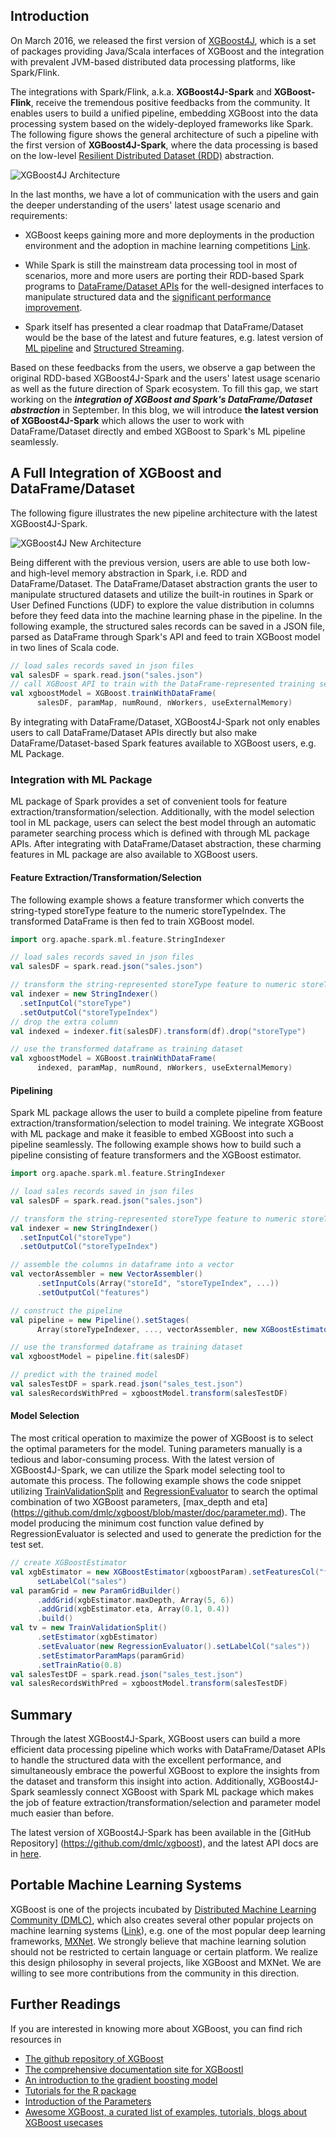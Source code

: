 ## Introduction

On March 2016, we released the first version of [XGBoost4J](http://dmlc.ml/2016/03/14/xgboost4j-portable-distributed-xgboost-in-spark-flink-and-dataflow.html), which is a set of packages providing Java/Scala interfaces of XGBoost and the integration with prevalent JVM-based distributed data processing platforms, like Spark/Flink.

The integrations with Spark/Flink, a.k.a. <b>XGBoost4J-Spark</b> and <b>XGBoost-Flink</b>, receive the tremendous positive feedbacks from the community. It enables users to build a unified pipeline, embedding  XGBoost into the data processing system based on the widely-deployed frameworks like Spark. The following figure shows the general architecture of such a pipeline with the first version of <b>XGBoost4J-Spark</b>, where the data processing is based on the low-level [Resilient Distributed Dataset (RDD)](http://spark.apache.org/docs/latest/programming-guide.html#resilient-distributed-datasets-rdds) abstraction.

![XGBoost4J Architecture](https://raw.githubusercontent.com/dmlc/web-data/master/xgboost/unified_pipeline.png)

In the last months, we have a lot of communication with the users and gain the deeper understanding of the users' latest usage scenario and requirements:

* XGBoost keeps gaining more and more deployments in the production environment and the adoption in machine learning competitions [Link](http://datascience.la/xgboost-workshop-and-meetup-talk-with-tianqi-chen/).

* While Spark is still the mainstream data processing tool in most of scenarios, more and more users are porting their RDD-based Spark programs to [DataFrame/Dataset APIs](http://spark.apache.org/docs/latest/sql-programming-guide.html) for the well-designed interfaces to manipulate structured data and the [significant performance improvement](https://databricks.com/blog/2016/07/26/introducing-apache-spark-2-0.html).

* Spark itself has presented a clear roadmap that DataFrame/Dataset would be the base of the latest and future features, e.g. latest version of [ML pipeline](http://spark.apache.org/docs/latest/ml-guide.html) and [Structured Streaming](http://spark.apache.org/docs/latest/structured-streaming-programming-guide.html).

Based on these feedbacks from the users, we observe a gap between the original RDD-based XGBoost4J-Spark and the users' latest usage scenario as well as the future direction of Spark ecosystem. To fill this gap, we start working on the <b><i>integration of XGBoost and Spark's DataFrame/Dataset abstraction</i></b> in September. In this blog, we will introduce <b>the latest version of XGBoost4J-Spark</b> which allows the user to work with DataFrame/Dataset directly and embed XGBoost to Spark's ML pipeline seamlessly.


## A Full Integration of XGBoost and DataFrame/Dataset

The following figure illustrates the new pipeline architecture with the latest XGBoost4J-Spark.

![XGBoost4J New Architecture](https://raw.githubusercontent.com/dmlc/web-data/master/xgboost/unified_pipeline_new.png)

Being different with the previous version, users are able to use both low- and high-level memory abstraction in Spark, i.e. RDD and DataFrame/Dataset. The DataFrame/Dataset abstraction grants the user to manipulate structured datasets and utilize the built-in routines in Spark or User Defined Functions (UDF) to explore the value distribution in columns before they feed data into the machine learning phase in the pipeline. In the following example, the structured sales records can be saved in a JSON file, parsed as DataFrame through Spark's API and feed to train XGBoost model in two lines of Scala code.

```scala
// load sales records saved in json files
val salesDF = spark.read.json("sales.json")
// call XGBoost API to train with the DataFrame-represented training set
val xgboostModel = XGBoost.trainWithDataFrame(
      salesDF, paramMap, numRound, nWorkers, useExternalMemory)
```

By integrating with DataFrame/Dataset, XGBoost4J-Spark not only enables users to call DataFrame/Dataset APIs directly but also make  DataFrame/Dataset-based Spark features available to XGBoost users, e.g. ML Package.

### Integration with ML Package

ML package of Spark provides a set of convenient tools for feature extraction/transformation/selection. Additionally, with the model selection tool in ML package, users can select the best model through an automatic parameter searching process which is defined with through ML package APIs. After integrating with DataFrame/Dataset abstraction, these charming features in ML package are also available to XGBoost users.

#### Feature Extraction/Transformation/Selection

The following example shows a feature transformer which converts the string-typed storeType feature to the numeric storeTypeIndex. The transformed DataFrame is then fed to train XGBoost model.

```scala
import org.apache.spark.ml.feature.StringIndexer

// load sales records saved in json files
val salesDF = spark.read.json("sales.json")

// transform the string-represented storeType feature to numeric storeTypeIndex
val indexer = new StringIndexer()
  .setInputCol("storeType")
  .setOutputCol("storeTypeIndex")
// drop the extra column
val indexed = indexer.fit(salesDF).transform(df).drop("storeType")

// use the transformed dataframe as training dataset
val xgboostModel = XGBoost.trainWithDataFrame(
      indexed, paramMap, numRound, nWorkers, useExternalMemory)
```

#### Pipelining

Spark ML package allows the user to build a complete pipeline from feature extraction/transformation/selection to model training. We integrate XGBoost with ML package and make it feasible to embed XGBoost into such a pipeline seamlessly. The following example shows how to build such a pipeline consisting of feature transformers and the XGBoost estimator.

```scala
import org.apache.spark.ml.feature.StringIndexer

// load sales records saved in json files
val salesDF = spark.read.json("sales.json")

// transform the string-represented storeType feature to numeric storeTypeIndex
val indexer = new StringIndexer()
  .setInputCol("storeType")
  .setOutputCol("storeTypeIndex")

// assemble the columns in dataframe into a vector
val vectorAssembler = new VectorAssembler()
      .setInputCols(Array("storeId", "storeTypeIndex", ...))
      .setOutputCol("features")

// construct the pipeline       
val pipeline = new Pipeline().setStages(
      Array(storeTypeIndexer, ..., vectorAssembler, new XGBoostEstimator(Map[String, Any]("num_rounds" -> 100)))

// use the transformed dataframe as training dataset
val xgboostModel = pipeline.fit(salesDF)

// predict with the trained model
val salesTestDF = spark.read.json("sales_test.json")
val salesRecordsWithPred = xgboostModel.transform(salesTestDF)

```

#### Model Selection

The most critical operation to maximize the power of XGBoost is to select the optimal parameters for the model. Tuning parameters manually is a tedious and labor-consuming process. With the latest version of XGBoost4J-Spark, we can utilize the Spark model selecting tool to automate this process. The following example shows the code snippet utilizing [TrainValidationSplit](http://spark.apache.org/docs/latest/api/scala/index.html#org.apache.spark.ml.tuning.TrainValidationSplit) and [RegressionEvaluator](http://spark.apache.org/docs/latest/api/scala/index.html#org.apache.spark.ml.evaluation.RegressionEvaluator) to search the optimal combination of two XGBoost parameters, [max_depth and eta] (https://github.com/dmlc/xgboost/blob/master/doc/parameter.md). The model producing the minimum cost function value defined by RegressionEvaluator is selected and used to generate the prediction for the test set.

```scala
// create XGBoostEstimator
val xgbEstimator = new XGBoostEstimator(xgboostParam).setFeaturesCol("features").
      setLabelCol("sales")
val paramGrid = new ParamGridBuilder()
      .addGrid(xgbEstimator.maxDepth, Array(5, 6))
      .addGrid(xgbEstimator.eta, Array(0.1, 0.4))
      .build()
val tv = new TrainValidationSplit()
      .setEstimator(xgbEstimator)
      .setEvaluator(new RegressionEvaluator().setLabelCol("sales"))
      .setEstimatorParamMaps(paramGrid)
      .setTrainRatio(0.8)  
val salesTestDF = spark.read.json("sales_test.json")
val salesRecordsWithPred = xgboostModel.transform(salesTestDF)
```

## Summary

Through the latest XGBoost4J-Spark, XGBoost users can build a more efficient data processing pipeline which works with DataFrame/Dataset APIs to handle the structured data with the excellent performance, and simultaneously embrace the powerful XGBoost to explore the insights from the dataset and transform this insight into action. Additionally, XGBoost4J-Spark seamlessly connect XGBoost with Spark ML package which makes the job of feature extraction/transformation/selection and parameter model much easier than before.

The latest version of XGBoost4J-Spark has been available in the [GitHub Repository] (https://github.com/dmlc/xgboost), and the latest API docs are in [here](http://xgboost.readthedocs.io/en/latest/jvm/index.html).


## Portable Machine Learning Systems

XGBoost is one of the projects incubated by [Distributed Machine Learning Community (DMLC)](http://dmlc.ml/), which also creates several other popular projects on machine learning systems ([Link](https://github.com/dmlc/)), e.g. one of the most popular deep learning frameworks, [MXNet](http://mxnet.io/). We strongly believe that machine learning solution should not be restricted to certain language or certain platform. We realize this design philosophy in several projects, like XGBoost and MXNet. We are willing to see more contributions from the community in this direction.


## Further Readings

If you are interested in knowing more about XGBoost, you can find rich resources in

- [The github repository of XGBoost](https://github.com/dmlc/xgboost)
- [The comprehensive documentation site for XGBoostl](http://xgboost.readthedocs.org/en/latest/index.html)
- [An introduction to the gradient boosting model](http://xgboost.readthedocs.org/en/latest/model.html)
- [Tutorials for the R package](xgboost.readthedocs.org/en/latest/R-package/index.html)
- [Introduction of the Parameters](http://xgboost.readthedocs.org/en/latest/parameter.html)
- [Awesome XGBoost, a curated list of examples, tutorials, blogs about XGBoost usecases](https://github.com/dmlc/xgboost/tree/master/demo)
